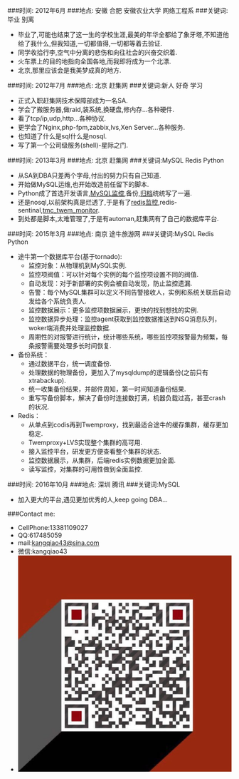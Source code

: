 ###时间:  2012年6月
###地点:  安徽 合肥 安徽农业大学 网络工程系
###关键词:毕业 别离
*	毕业了,可能也结束了这一生的学校生涯,最美的年华全都给了象牙塔,不知道他给了我什么,但我知道,一切都值得,一切都等着去验证.
*	同学收拾行李,空气中分离的悲伤和向往社会的兴奋交织着.
*	火车票上的目的地指向全国各地,而我即将成为一个北漂.
*	北京,那里应该会是我美梦成真的地方.

###时间:  2012年7月
###地点:  北京 赶集网
###关键词:新人 好奇 学习
*	正式入职赶集网技术保障部成为一名SA.
*	学会了搬服务器,做raid,装系统,换硬盘,修内存...各种硬件.
*	看了tcp/ip,udp,http...各种协议.
*	更学会了Nginx,php-fpm,zabbix,lvs,Xen Server...各种服务.
*	也知道了什么是sql什么是nosql.
*	写了第一个公司级服务(shell)-星际之门.

###时间:  2013年3月
###地点:  北京 赶集网
###关键词:MySQL Redis Python
*	从SA到DBA只差两个字母,付出的努力只有自己知道.
*	开始做MySQL运维,也开始改造前任留下的脚本.
*	Python成了首选开发语言,[MySQL监控](https://github.com/kangqiao-lu/mysql_monitor "MySQL监控"),备份,[归档](https://github.com/kangqiao-lu/mysql_archive "归档")统统写了一遍.
*	还是nosql,以前架构真是烂透了,于是有了[redis监控](https://github.com/kangqiao-lu/redis_monitor "redis监控"),redis-sentinal,[tmc_twem_monitor](https://github.com/kangqiao-lu/tmac_twem_monitor "tmc_twem_monitor").
*	到处都是脚本,太难管理了,于是有automan,赶集网有了自己的数据库平台.

###时间:  2015年3月
###地点:  南京 途牛旅游网
###关键词:MySQL Redis Python
*	途牛第一个数据库平台(基于tornado):
	*	监控对象：从物理机到MySQL实例.
	*	监控项阀值：可以针对每个实例的每个监控项设置不同的阀值.
	*	自动发现：对于新部署的实例会被自动发现，防止监控遗漏.
	*	告警：每个MySQL集群可以定义不同告警接收人，实例和系统关联后自动发给各个系统负责人.
	*	监控数据展示：更多监控项数据展示，更快的找到想找的实例.
	*	监控数据异步处理：监控agent获取到监控数据推送到NSQ消息队列，woker端消费并处理监控数据.
	*	周期性的对报警进行统计，统计哪些系统，哪些监控项报警最为频繁，每条报警需要处理多长时间恢复.
*	备份系统：
	*	通过数据平台，统一调度备份.
	*	处理数据的物理备份，更加入了mysqldump的逻辑备份(之前只有xtrabackup).
	*	统一收集备份结果，并邮件周知，第一时间知道备份结果.
	*	重写写备份脚本，解决了备份时连接数打满，机器负载过高，甚至crash的状况.
*	Redis：
	*	从单点到codis再到Twemproxy，找到最适合途牛的缓存集群，缓存更加稳定.
	*	Twemproxy+LVS实现整个集群的高可用.
	*	接入监控平台，研发更方便查看整个集群的状态.
	*	监控数据展示，从集群，后端redis实例数据更加全面.
	*	读写监控，对集群的可用性做到全面监控.

###时间:  2016年10月
###地点:  深圳 腾讯
###关键词:MySQL
*	加入更大的平台,遇见更加优秀的人,keep going DBA...


###Contact me:
*	CellPhone:13381109027
*	QQ:617485059
*	mail:kangqiao43@sina.com
*	微信:kangqiao43
*	![微信二维码](./weixin.jpeg)
